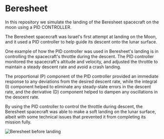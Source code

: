 # Beresheet
In this repository we simulate the landing of the Beresheet spacecraft on the moon using a PID CONTROLLER.

The Beresheet spacecraft was Israel's first attempt at landing on the Moon, and it used a PID controller to help guide its descent onto the lunar surface.

One example of how the PID controller was used in Beresheet's landing is in controlling the spacecraft's throttle during the descent. The PID controller monitored the spacecraft's altitude and velocity, and adjusted the throttle to maintain a steady descent rate and avoid a crash landing.

The proportional (P) component of the PID controller provided an immediate response to any deviations from the desired descent rate, while the integral (I) component helped to eliminate any steady-state errors in the descent rate, and the derivative (D) component helped to dampen any oscillations in the descent rate.

By using the PID controller to control the throttle during descent, the Beresheet spacecraft was able to make a soft landing on the lunar surface, albeit with some technical issues that prevented it from completing its mission fully.

![Beresheet before landing](https://images1.calcalist.co.il/PicServer3/2019/04/11/898977/3LM.jpg)
